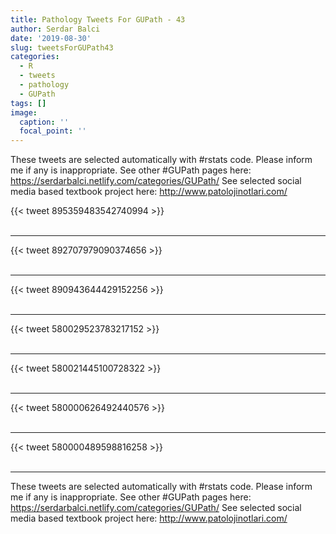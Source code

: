 ```yaml
---
title: Pathology Tweets For GUPath - 43
author: Serdar Balci
date: '2019-08-30'
slug: tweetsForGUPath43
categories:
  - R
  - tweets
  - pathology
  - GUPath
tags: []
image:
  caption: ''
  focal_point: ''
---
```



These tweets are selected automatically with #rstats code. Please inform me if any is inappropriate.
See other #GUPath pages here: https://serdarbalci.netlify.com/categories/GUPath/ 
See selected social media based textbook project here: http://www.patolojinotlari.com/

{{< tweet 895359483542740994 >}}
<br>
<br>
<hr>
{{< tweet 892707979090374656 >}}
<br>
<br>
<hr>
{{< tweet 890943644429152256 >}}
<br>
<br>
<hr>
{{< tweet 580029523783217152 >}}
<br>
<br>
<hr>
{{< tweet 580021445100728322 >}}
<br>
<br>
<hr>
{{< tweet 580000626492440576 >}}
<br>
<br>
<hr>
{{< tweet 580000489598816258 >}}
<br>
<br>
<hr>


These tweets are selected automatically with #rstats code. Please inform me if any is inappropriate.
See other #GUPath pages here: https://serdarbalci.netlify.com/categories/GUPath/ 
See selected social media based textbook project here: http://www.patolojinotlari.com/
